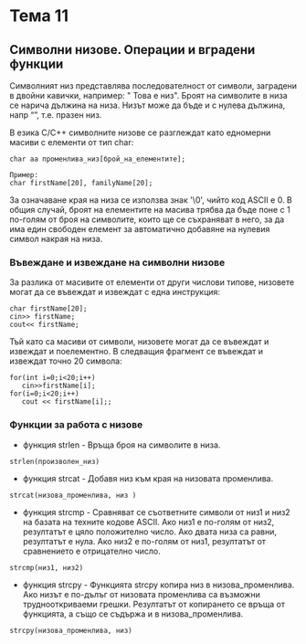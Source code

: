 # Тема 11
## Символни низове. Операции и вградени функции

Символният низ представлява последователност от символи, заградени в двойни кавички, например: " Това е низ". Броят на символите в низа се нарича дължина на низа. Низът може да бъде и с нулева дължина, напр “”, т.е. празен низ.	

В езика С/С++ символните низове се разглеждат като едномерни масиви с елементи от тип char:
````
char aa променлива_низ[брой_на_елементите];

Пример:
char firstName[20], familyName[20];
`````
За означаване края на низа се използва знак '\0', чийто код ASCII е 0. В общия случай, броят на елементите на масива трябва да бъде поне с 1 по-голям от броя на символите, които ще се съхраняват в него, за да има един свободен елемент за автоматично добавяне на нулевия символ накрая на низа.

### Въвеждане и извеждане на символни низове
За разлика от масивите от елементи от други числови типове, низовете могат да се въвеждат и извеждат с една инструкция:
````
char firstName[20];	 
cin>> firstName;				
cout<< firstName;
````
Тъй като са масиви от символи, низовете могат да се въвеждат и извеждат и поелементно. В следващия фрагмент се въвеждат и извеждат точно 20 символа:
````
for(int i=0;i<20;i++)			 
   cin>>firstName[i];				 
for(i=0;i<20;i++)						
   cout << firstName[i];;
````
### Функции за работа с низове

+ функция strlen - Връща броя на символите в низа.
````
strlen(произволен_низ)

````
+ функция strcat - Добавя низ към края на низовата променлива.
````
strcat(низова_променлива, низ )
````
+ функция strcmp - Сравняват се съответните символи от низ1 и низ2 на базата на техните кодове ASCII. Ако низ1 е по-голям от низ2, резултатът е цяло положително число. Ако двата низа са равни, резултатът е нула. Ако низ2 е по-голям от низ1, резултатът от сравнението е отрицателно число.
````
strcmp(низ1, низ2)
````
+ функция strcpy - Функцията strcpy копира низ в низова_променлива. Ако низът е по-дълъг от низовата променлива са възможни труднооткриваеми грешки. Резултатът от копирането се връща от функцията, а също се съдържа и в низова_променлива.
````
strcpy(низова_променлива, низ)
````


